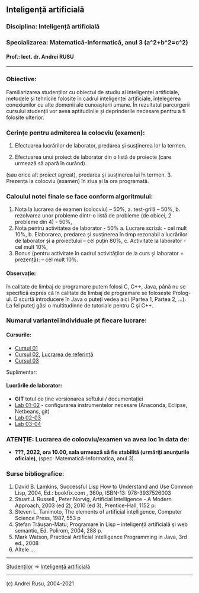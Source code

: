 ## Inteligență artificială

### **Disciplina**: Inteligență artificială

### **Specializarea**: Matematică-Informatică, anul 3 (a^2+b^2=c^2)

#### Prof.: lect. dr. Andrei RUSU

---

### Obiective:

Familiarizarea studenților cu obiectul de studiu al inteligenței artificiale, metodele și tehnicile folosite în cadrul inteligenței artificiale, înțelegerea conexiunilor cu alte domenii ale cunoașterii umane. În rezultatul parcurgerii cursului studenții vor avea aptitudinile și deprinderile necesare pentru a fi folosite ulterior.

### Cerințe pentru admiterea la colocviu (examen):

1. Efectuarea lucrărilor de laborator, predarea și susținerea lor la termen. 
<!--(cel puțin 1 lucrare trebuie să fie predată și susținută).-->
2. Efectuarea unui proiect de laborator din 
o listă de proiecte (care urmează să apară în curând).
<!--
[lista de proiecte](https://yadi.sk/d/Aa19vI4JkGDc7) 
-->
(sau orice alt proiect agreat), predarea și susținerea lui în termen.
3. Prezența la colocviu (examen) în ziua și la ora programată.

### Calculul  notei finale se face conform algoritmului:

1. Nota la lucrarea de examen (colocviu) – 50%,
   a. test-grilă – 50%,
   b. rezolvarea unor probleme dintr-o listă de probleme (de obicei, 2 probleme din 4) - 50%,
2. Nota pentru activitatea de laborator - 50%
   a. Lucrare scrisă: - cel mult 10%,
   b. Elaborarea, predarea și susținerea în timp rezonabil a lucrărilor de laborator și a proiectului – cel puțin 80%,
   c. Activitate la laborator - cel mult 10%,
3. Bonus (pentru activitate în cadrul activităților de la curs și laborator + prezență): – cel mult 10%. 

#### Observație: 

în calitate de limbaj de programare putem folosi C, C++, Java, până nu se specifică expres că în calitate de limbaj  de programare se folosește Prolog-ul. O scurtă introducere în Java o puteți vedea aici (Partea 1, Partea 2, ...). La fel puteţi găsi o multitudinne de tutoriale pentru C şi C++.

### Numarul variantei individuale pt fiecare lucrare: 

#### Cursurile:

* [Cursul 01](https://yadi.sk/d/rNIhbEC732ZAbn)
* [Cursul 02](https://yadi.sk/d/JNQ08Tjq32ZAoT), [Lucrarea de referință](http://math.harvard.edu/~ctm/home/text/others/shannon/entropy/entropy.pdf)
* [Cursul 03](https://yadi.sk/d/lG82A8qw32ZAu3)
<!--
* [Cursul 04](https://yadi.sk/d/T06E4p2v32ZB2M)
* [Cursul 05](https://yadi.sk/d/C4qmMCi232ZB96)
* [Cursul 01](https://yadi.sk/d/rNIhbEC732ZAbn)
* [Cursul 02](https://yadi.sk/d/JNQ08Tjq32ZAoT), [Lucrarea de referință](http://math.harvard.edu/~ctm/home/text/others/shannon/entropy/entropy.pdf)
* [Cursul 03](https://yadi.sk/d/lG82A8qw32ZAu3)
* [Cursul 04](https://yadi.sk/d/T06E4p2v32ZB2M)
* [Cursul 05](https://yadi.sk/d/C4qmMCi232ZB96)
* [Cursul 06-07](https://yadi.sk/d/4AM-rnFf32ZBQM)
* [Cursul 08](https://yadi.sk/d/K5KP3Gp132ZBWy)
* [Cursul 09](https://yadi.sk/d/zZIdZnQp32ZBcd)
* [Cursul 10](https://yadi.sk/d/1k5g7FBG32ZBjN)
* [Cursul 11-12](https://yadi.sk/d/1k5g7FBG32ZBjN)
* [Cursul 13-14](https://yadi.sk/d/RhxOf2UB32ZBxt)
-->

Suplimentar: 
<!--
- [Bayesian reasoning](https://yadi.sk/i/NHI0XMXuSRCucg).
- [Fuzzy reasoning](https://yadi.sk/i/_lWFsYHzZFu0XA)
- [Pearl's Scheme for Evidential Reasoning](https://yadi.sk/i/kIAVjkoKnp32lw)
-->


#### Lucrările de laborator:

* **GIT** totul ce ține versionarea softului / documentației
* [Lab 01-02](https://www.andreirusu.nl/Lab-01-02-ia-mi3.html) - configurarea instrumentelor necesare (Anaconda, Eclipse, Netbeans, git)
* [Lab 02-03](https://yadi.sk/d/4-nTOcnUpq3pbg)
* [Lab 03-04](https://yadi.sk/d/uO2aRolMY0A5Dg)
<!--
* [Lab 04-05](https://yadi.sk/d/V0Gl1fC5l_Glmw)
* **GIT** totul ce ține versionarea softului / documentației
* [Lab 01-02](https://ovidius.andrei-rusu.ro/Lab-01-02-ia-mi3.html) - configurarea instrumentelor necesare (Anaconda, Eclipse, Netbeans, git)
* [Lab 02-03](https://yadi.sk/d/4-nTOcnUpq3pbg)
* [Lab 03-04](https://yadi.sk/d/uO2aRolMY0A5Dg)
* [Lab 04-05](https://yadi.sk/d/V0Gl1fC5l_Glmw)
* [Lab 05-06](https://yadi.sk/d/fzBOsDQXhF6jEg)
* [Lab 07](https://yadi.sk/d/MT2U2Oi429a42Q)
  - Exemple de rețele neuronale simple
    - [Recunoasterea cifrei 5](https://yadi.sk/i/AIOO56hndBiXJA)
    - [Determinarea ecuatiei de regresie](https://yadi.sk/i/Yv82bkCJG5PlTA)
-->


### ATENȚIE: Lucrarea de colocviu/examen va avea loc în data de:

* **???, 2022, ora 10.00, sala urmează să fie stabilită (urmăriți anunțurile oficiale)**, (spec: Matematică-Informatica, anul 3).  

### Surse bibliografice:

1. David B. Lamkins, Successful Lisp How to Understand and Use Common Lisp, 2004, Ed.: bookfix.com , 360p, ISBN-13: 978-3937526003
2. Stuart J. Russell , Peter Norvig, Artificial Intelligence - A Modern Approach, 2003 (ed
2), 2010 (ed 3), Prentice-Hall, 1152 p.
3. Steven L. Tanimoto, The elements of artificial intelligence, Computer Science Press,
1987, 553 p
4. Ștefan Trăușan-Matu, Programare în Lisp – inteligență artificială și web semantic, Ed.
Polirom, 2004, 288 p.
5. Mark Watson, Practical Artificial Intelligence Programming in Java, 3rd ed., 2008
6. Altele ...

***

[Studenților](./) -> [Inteligență artificială]() 

---

(c) Andrei Rusu, 2004-2021


